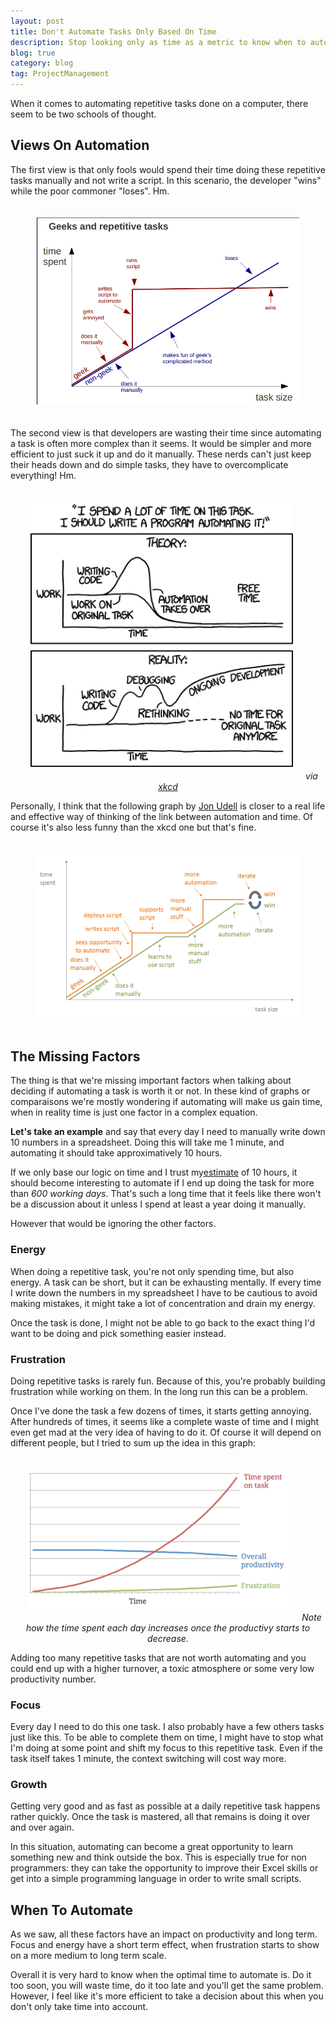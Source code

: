 ```yaml
---
layout: post
title: Don't Automate Tasks Only Based On Time
description: Stop looking only as time as a metric to know when to automate. There are other factors such as focus, energy and frustration to take into account.
blog: true
category: blog
tag: ProjectManagement
---
```


When it comes to automating repetitive tasks done on a computer, there seem to be two schools of thought.

## Views On Automation

The first view is that only fools would spend their time doing these repetitive tasks manually and not write a script. In this scenario, the developer "wins" while the poor commoner "loses". Hm.

<div class="image-wrapper" style="text-align: center"><img src="/assets/blog/automation-win.png" alt="Automating daily tasks as a success" style="padding: 20px; width: 420px;"/></div>

The second view is that developers are wasting their time since automating a task is often more complex than it seems. It would be simpler and more efficient to just suck it up and do it manually. These nerds can't just keep their heads down and do simple tasks, they have to overcomplicate everything! Hm.

<div class="image-wrapper" style="text-align: center"><img src="/assets/blog/automation.png" alt="Automating tasks overkill" style="padding: 20px; width: 420px;"/><em>via <a href="https://xkcd.com/1319/">xkcd</a></em></div>

Personally, I think that the following graph by [Jon Udell][1] is closer to a real life and effective way of thinking of the link between automation and time. Of course it's also less funny than the xkcd one but that's fine.

<div class="image-wrapper" style="text-align: center"><img src="/assets/blog/automation-real-win.png" alt="Agility and iterating on automating tasks" style="padding: 20px; width: 420px;"/></em></div>

## The Missing Factors

The thing is that we're missing important factors when talking about deciding if automating a task is worth it or not. In these kind of graphs or comparaisons we're mostly wondering if automating will make us gain time, when in reality time is just one factor in a complex equation.

__Let's take an example__ and say that every day I need to manually write down 10 numbers in a spreadsheet. Doing this will take me 1 minute, and automating it should take approximatively 10 hours.

If we only base our logic on time and I trust my[estimate][2] of 10 hours, it should become interesting to automate if I end up doing the task for more than *600 working days*. That's such a long time that it feels like there won't be a discussion about it unless I spend at least a year doing it manually.

However that would be ignoring the other factors.

### Energy

When doing a repetitive task, you're not only spending time, but also energy. A task can be short, but it can be exhausting mentally. If every time I write down the numbers in my spreadsheet I have to be cautious to avoid making mistakes, it might take a lot of concentration and drain my energy.

Once the task is done, I might not be able to go back to the exact thing I'd want to be doing and pick something easier instead.

### Frustration

Doing repetitive tasks is rarely fun. Because of this, you're probably building frustration while working on them. In the long run this can be a problem.

Once I've done the task a few dozens of times, it starts getting annoying. After hundreds of times, it seems like a complete waste of time and I might even get mad at the very idea of having to do it. Of course it will depend on different people, but I tried to sum up the idea in this graph:

<div class="image-wrapper" style="text-align: center"><img src="/assets/blog/frustration-productivity-automation.png" style="padding: 20px; width: 420px;" alt="Relation between automating tasks and frustration" /><em>Note how the time spent each day increases once the productivy starts to decrease.
</em></div>

Adding too many repetitive tasks that are not worth automating and you could end up with a higher turnover, a toxic atmosphere or some very low productivity number.

### Focus

Every day I need to do this one task. I also probably have a few others tasks just like this. To be able to complete them on time, I might have to stop what I'm doing at some point and shift my focus to this repetitive task. Even if the task itself takes 1 minute, the context switching will cost way more. 

### Growth

Getting very good and as fast as possible at a daily repetitive task happens rather quickly. Once the task is mastered, all that remains is doing it over and over again.

In this situation, automating can become a great opportunity to learn something new and think outside the box. This is especially true for non programmers: they can take the opportunity to improve their Excel skills or get into a simple programming language in order to write small scripts.

## When To Automate

As we saw, all these factors have an impact on productivity and long term. Focus and energy have a short term effect, when frustration starts to show on a more medium to long term scale.

Overall it is very hard to know when the optimal time to automate is. Do it too soon, you will waste time, do it too late and you'll get the same problem. However, I feel like it's more efficient to take a decision about this when you don't only take time into account.

[1]:	http://blog.jonudell.net/2012/01/09/another-way-to-think-about-geeks-and-repetitive-tasks/
[2]:	(/blog/2015/08/27/deadlines-estimates-software-startup/)